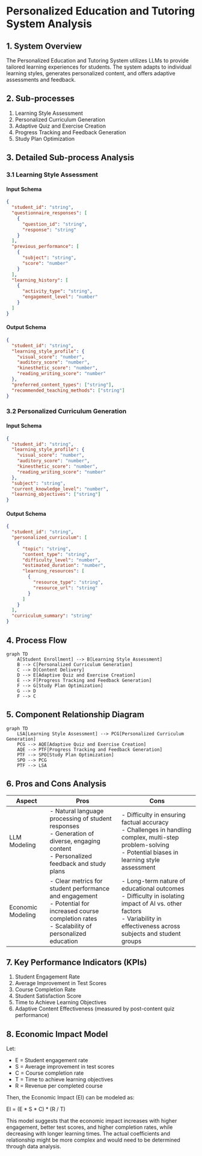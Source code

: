 # Personalized Education and Tutoring System Analysis

## 1. System Overview

The Personalized Education and Tutoring System utilizes LLMs to provide tailored learning experiences for students. The system adapts to individual learning styles, generates personalized content, and offers adaptive assessments and feedback.

## 2. Sub-processes

1. Learning Style Assessment
2. Personalized Curriculum Generation
3. Adaptive Quiz and Exercise Creation
4. Progress Tracking and Feedback Generation
5. Study Plan Optimization

## 3. Detailed Sub-process Analysis

### 3.1 Learning Style Assessment

#### Input Schema
```json
{
  "student_id": "string",
  "questionnaire_responses": [
    {
      "question_id": "string",
      "response": "string"
    }
  ],
  "previous_performance": [
    {
      "subject": "string",
      "score": "number"
    }
  ],
  "learning_history": [
    {
      "activity_type": "string",
      "engagement_level": "number"
    }
  ]
}
```

#### Output Schema
```json
{
  "student_id": "string",
  "learning_style_profile": {
    "visual_score": "number",
    "auditory_score": "number",
    "kinesthetic_score": "number",
    "reading_writing_score": "number"
  },
  "preferred_content_types": ["string"],
  "recommended_teaching_methods": ["string"]
}
```

### 3.2 Personalized Curriculum Generation

#### Input Schema
```json
{
  "student_id": "string",
  "learning_style_profile": {
    "visual_score": "number",
    "auditory_score": "number",
    "kinesthetic_score": "number",
    "reading_writing_score": "number"
  },
  "subject": "string",
  "current_knowledge_level": "number",
  "learning_objectives": ["string"]
}
```

#### Output Schema
```json
{
  "student_id": "string",
  "personalized_curriculum": [
    {
      "topic": "string",
      "content_type": "string",
      "difficulty_level": "number",
      "estimated_duration": "number",
      "learning_resources": [
        {
          "resource_type": "string",
          "resource_url": "string"
        }
      ]
    }
  ],
  "curriculum_summary": "string"
}
```

## 4. Process Flow

```mermaid
graph TD
    A[Student Enrollment] --> B[Learning Style Assessment]
    B --> C[Personalized Curriculum Generation]
    C --> D[Content Delivery]
    D --> E[Adaptive Quiz and Exercise Creation]
    E --> F[Progress Tracking and Feedback Generation]
    F --> G[Study Plan Optimization]
    G --> D
    F --> C
```

## 5. Component Relationship Diagram

```mermaid
graph TD
    LSA[Learning Style Assessment] --> PCG[Personalized Curriculum Generation]
    PCG --> AQE[Adaptive Quiz and Exercise Creation]
    AQE --> PTF[Progress Tracking and Feedback Generation]
    PTF --> SPO[Study Plan Optimization]
    SPO --> PCG
    PTF --> LSA
```

## 6. Pros and Cons Analysis

| Aspect | Pros | Cons |
|--------|------|------|
| LLM Modeling | - Natural language processing of student responses<br>- Generation of diverse, engaging content<br>- Personalized feedback and study plans | - Difficulty in ensuring factual accuracy<br>- Challenges in handling complex, multi-step problem-solving<br>- Potential biases in learning style assessment |
| Economic Modeling | - Clear metrics for student performance and engagement<br>- Potential for increased course completion rates<br>- Scalability of personalized education | - Long-term nature of educational outcomes<br>- Difficulty in isolating impact of AI vs. other factors<br>- Variability in effectiveness across subjects and student groups |

## 7. Key Performance Indicators (KPIs)

1. Student Engagement Rate
2. Average Improvement in Test Scores
3. Course Completion Rate
4. Student Satisfaction Score
5. Time to Achieve Learning Objectives
6. Adaptive Content Effectiveness (measured by post-content quiz performance)

## 8. Economic Impact Model

Let:
- E = Student engagement rate
- S = Average improvement in test scores
- C = Course completion rate
- T = Time to achieve learning objectives
- R = Revenue per completed course

Then, the Economic Impact (EI) can be modeled as:

EI = (E * S * C) * (R / T)

This model suggests that the economic impact increases with higher engagement, better test scores, and higher completion rates, while decreasing with longer learning times. The actual coefficients and relationship might be more complex and would need to be determined through data analysis.

